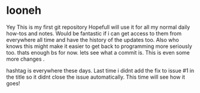 # looneh
Yey This is my first git repository
Hopefull will use it for all my normal daily how-tos and notes.
Would be fantastic if i can get access to them from everywhere all time and have the history of the updates too.
Also who knows this might make it easier to get back to programming more seriously too.
thats enough bs for now. lets see what a commit is.
This is even some more changes .

hashtag is everywhere these days. Last time i didnt add the fix to issue #1 in the title so it didnt close the issue automatically. This time will see how it goes!
